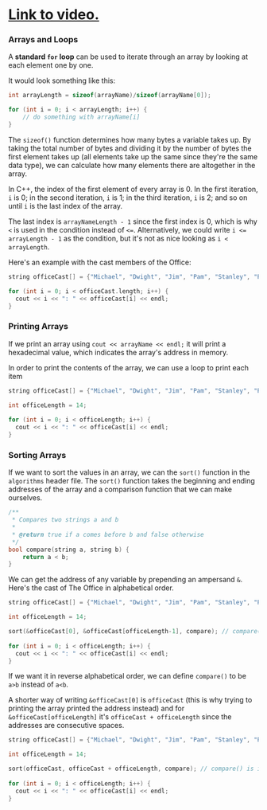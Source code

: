 # [Link to video.](https://www.youtube.com/watch?v=PmQa89xrm-M&list=PLVD25niNi0BkgQHyEFkuuBp_IQ4q67jIC)

### Arrays and Loops

A **standard `for` loop** can be used to iterate through an array by looking at each element one by one.

It would look something like this:

```cpp
int arrayLength = sizeof(arrayName)/sizeof(arrayName[0]);

for (int i = 0; i < arrayLength; i++) {
    // do something with arrayName[i]
}
```

The `sizeof()` function determines how many bytes a variable takes up. By taking the total number of bytes and dividing it by the number of bytes the first element takes up (all elements take up the same since they're the same data type), we can calculate how many elements there are altogether in the array.

In C++, the index of the first element of every array is 0. In the first iteration, `i` is 0; in the second iteration, `i` is 1; in the third iteration, `i` is 2; and so on until `i` is the last index of the array.

The last index is `arrayNameLength - 1` since the first index is 0, which is why `<` is used in the condition instead of `<=`.  Alternatively, we could write `i <= arrayLength - 1` as the condition, but it's not as nice looking as `i < arrayLength`.

Here's an example with the cast members of the Office:

```cpp
string officeCast[] = {"Michael", "Dwight", "Jim", "Pam", "Stanley", "Phyllis", "Meredith", "Creed", "Kevin", "Oscar", "Angela", "Ryan", "Kelly", "Toby"};

for (int i = 0; i < officeCast.length; i++) {
  cout << i << ": " << officeCast[i] << endl;
}
```

### Printing Arrays

If we print an array using `cout << arrayName << endl;` it will print a hexadecimal value, which indicates the array's address in memory.

In order to print the contents of the array, we can use a loop to print each item

```cpp
string officeCast[] = {"Michael", "Dwight", "Jim", "Pam", "Stanley", "Phyllis", "Meredith", "Creed", "Kevin", "Oscar", "Angela", "Ryan", "Kelly", "Toby"};

int officeLength = 14;
	
for (int i = 0; i < officeLength; i++) {
  cout << i << ": " << officeCast[i] << endl;
}
```

### Sorting Arrays

If we want to sort the values in an array, we can the `sort()` function in the `algorithms` header file. The `sort()` function takes the beginning and ending addresses of the array and a comparison function that we can make ourselves.

```cpp
/**
 * Compares two strings a and b
 *
 * @return true if a comes before b and false otherwise
 */
bool compare(string a, string b) {
    return a < b;
}
```

We can get the address of any variable by prepending an ampersand `&`. Here's the cast of The Office in alphabetical order.

```cpp
string officeCast[] = {"Michael", "Dwight", "Jim", "Pam", "Stanley", "Phyllis", "Meredith", "Creed", "Kevin", "Oscar", "Angela", "Ryan", "Kelly", "Toby"};

int officeLength = 14;

sort(&officeCast[0], &officeCast[officeLength-1], compare); // compare() is in the previous codeblock
	
for (int i = 0; i < officeLength; i++) {
  cout << i << ": " << officeCast[i] << endl;
}
```
 
If we want it in reverse alphabetical order, we can define `compare()` to be `a>b` instead of `a<b`.

A shorter way of writing `&officeCast[0]` is `officeCast` (this is why trying to printing the array printed the address instead) and for `&officeCast[officeLength]` it's `officeCast + officeLength` since the addresses are consecutive spaces.

```cpp
string officeCast[] = {"Michael", "Dwight", "Jim", "Pam", "Stanley", "Phyllis", "Meredith", "Creed", "Kevin", "Oscar", "Angela", "Ryan", "Kelly", "Toby"};

int officeLength = 14;

sort(officeCast, officeCast + officeLength, compare); // compare() is in the previous codeblock
	
for (int i = 0; i < officeLength; i++) {
  cout << i << ": " << officeCast[i] << endl;
}
```
